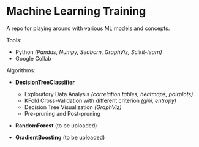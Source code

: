 # Machine Learning Training

A repo for playing around with various ML models and concepts.

Tools:
* Python *(Pandas, Numpy, Seaborn, GraphViz, Scikit-learn)*
* Google Collab

Algorithms:

* **DecisionTreeClassifier**
  * Exploratory Data Analysis *(correlation tables, heatmaps, pairplots)* 
  * KFold Cross-Validation with different criterion *(gini, entropy)*
  * Decision Tree Visualization *(GraphViz)*
  * Pre-pruning and Post-pruning  
 
* **RandomForest** (to be uploaded)
* **GradientBoosting** (to be uploaded)
